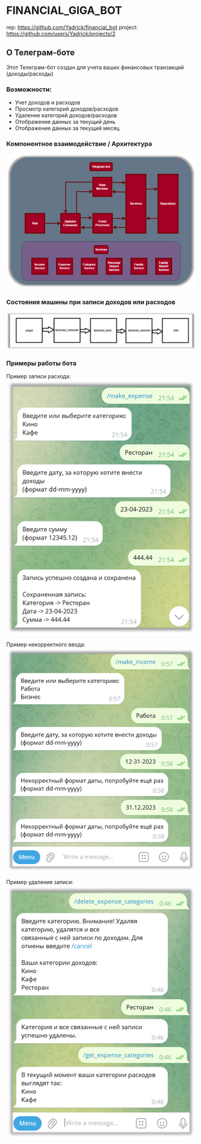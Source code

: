# FINANCIAL_GIGA_BOT

rep: https://github.com/Yadrick/financial_bot
project: https://github.com/users/Yadrick/projects/2

## О Телеграм-боте

Этот Телеграм-бот создан для учета ваших финансовых транзакций (доходы/расходы)

### Возможности:
- Учет доходов и расходов
- Просмотр категорий доходов/расходов
- Удаление категорий доходов/расходов
- Отображение данных за текущий день
- Отображение данных за текущий месяц

### Компонентное взаимодействие / Архитектура
![Component Communication](assets/component_communication.png)

### Состояния машины при записи доходов или расходов
![State Machine](assets/state_machine.png)

### Примеры работы бота
Пример записи расхода:
![Example Expense Record](assets/expense_record_example.png)

Пример некорректного ввода:
![Example Of Incorrect Input](assets/example_of_incorrect_input.png)

Пример удаления записи:
![Example Of Record Deletion](assets/example_of_record_deletion.png)


